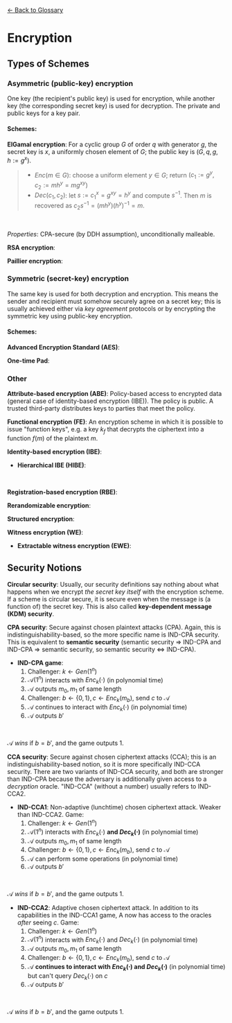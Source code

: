 [&larr; Back to Glossary](../glossary.md)

# Encryption

## Types of Schemes
### Asymmetric (public-key) encryption
One key (the recipient's public key) is used for encryption, while another key (the corresponding secret key) is used for decryption. The private and public keys for a key pair.  

#### Schemes: 

**ElGamal encryption**: For a cyclic group $G$ of order $q$ with generator $g$, the secret key is $x$, a uniformly chosen element of $G$; the public key is $(G, q, g, h:=g^x)$.
> - $Enc(m \in G)$: choose a uniform element $y \in G$; return $(c_1 := g^y, c_2 := m h^y = m g^{xy})$  
> - $Dec(c_1,c_2)$: let $s := c_1^x = g^{xy} = h^y$ and compute $s^{-1}$. Then $m$ is recovered as $c_2 s^{-1} = (m h^y) (h^y)^{-1} = m$.  

<br/>

_Properties_: CPA-secure (by DDH assumption), unconditionally malleable.

**RSA encryption**:

**Paillier encryption**:

### Symmetric (secret-key) encryption
The same key is used for both decryption and encryption. This means the sender and recipient must somehow securely agree on a secret key; this is usually achieved either via _key agreement_ protocols or by encrypting the symmetric key using public-key encryption.  

#### Schemes:

**Advanced Encryption Standard (AES)**:

**One-time Pad**:

### Other

**Attribute-based encryption (ABE)**: Policy-based access to encrypted data (general case of identity-based encryption (IBE)). The policy is public. A trusted third-party distributes keys to parties that meet the policy.

**Functional encryption (FE)**: An encryption scheme in which it is possible to issue "function keys", e.g. a key $k_f$ that decrypts the ciphertext into a function $f(m)$ of the plaintext $m$.

**Identity-based encryption (IBE)**:
- **Hierarchical IBE (HIBE)**:

<br/>

**Registration-based encryption (RBE)**:

**Rerandomizable encryption**:  

**Structured encryption**:  

**Witness encryption (WE)**:
- **Extractable witness encryption (EWE)**:

## Security Notions

**Circular security**: Usually, our security definitions say nothing about what happens when we encrypt _the secret key itself_ with the encryption scheme. If a scheme is circular secure, it is secure even when the message is (a function of) the secret key. This is also called **key-dependent message (KDM) security**.

**CPA security**: Secure against chosen plaintext attacks (CPA). Again, this is indistinguishability-based, so the more specific name is IND-CPA security. This is equivalent to **semantic security** (semantic security &rArr; IND-CPA and IND-CPA &rArr; semantic security, so semantic security &iff; IND-CPA).
- **IND-CPA game**:
  1. Challenger: $k \gets Gen(1^n)$
  1. $\mathcal{A}(1^n)$ interacts with $Enc_k(\cdot)$ (in polynomial time)
  1. $\mathcal{A}$ outputs $m_0, m_1$ of same length
  1. Challenger: $b \gets \{0,1\}, c \gets Enc_k(m_b)$, send $c$ to $\mathcal{A}$
  1. $\mathcal{A}$ continues to interact with $Enc_k(\cdot)$ (in polynomial time)
  1. $\mathcal{A}$ outputs $b'$

<br/>

$\mathcal{A}$ *wins* if $b=b'$, and the game outputs 1.  

**CCA security**: Secure against chosen ciphertext attacks (CCA); this is an indistinguishability-based notion, so it is more specifically IND-CCA security. There are two variants of IND-CCA security, and both are stronger than IND-CPA because the adversary is additionally given access to a _decryption_ oracle. "IND-CCA" (without a number) usually refers to IND-CCA2.

- **IND-CCA1**: Non-adaptive (lunchtime) chosen ciphertext attack. Weaker than IND-CCA2. Game:
  1. Challenger: $k \gets Gen(1^n)$
  1. $\mathcal{A}(1^n)$ interacts with $Enc_k(\cdot)$ **and $Dec_k(\cdot)$** (in polynomial time)
  1. $\mathcal{A}$ outputs $m_0, m_1$ of same length
  1. Challenger: $b \gets \{0,1\}, c \gets Enc_k(m_b)$, send $c$ to $\mathcal{A}$
  1. $\mathcal{A}$ can perform some operations (in polynomial time) <!-- does it have access to Enc_k(•)? -->
  1. $\mathcal{A}$ outputs $b'$

<br/>

$\mathcal{A}$ *wins* if $b=b'$, and the game outputs 1.

- **IND-CCA2**: Adaptive chosen ciphertext attack. In addition to its capabilities in the IND-CCA1 game, A now has access to the oracles _after_ seeing $c$. Game:
  1. Challenger: $k \gets Gen(1^n)$
  1. $\mathcal{A}(1^n)$ interacts with $Enc_k(\cdot)$ and $Dec_k(\cdot)$ (in polynomial time)
  1. $\mathcal{A}$ outputs $m_0, m_1$ of same length
  1. Challenger: $b \gets \{0,1\}, c \gets Enc_k(m_b)$, send $c$ to $\mathcal{A}$
  1. $\mathcal{A}$ **continues to interact with $Enc_k(\cdot)$ and $Dec_k(\cdot)$** (in polynomial time) but can't query $Dec_k(\cdot)$ on $c$
  1. $\mathcal{A}$ outputs $b'$

<br/>

$\mathcal{A}$ *wins* if $b=b'$, and the game outputs 1.